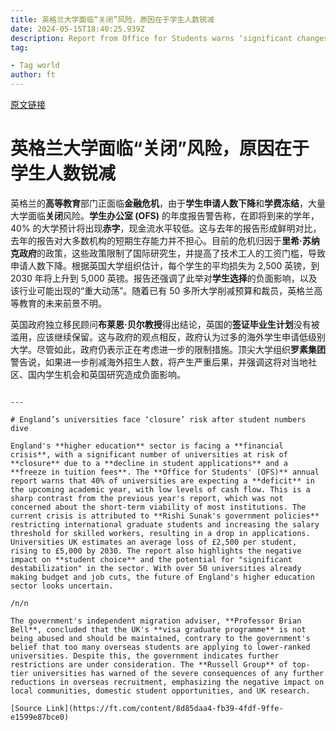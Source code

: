 ```yaml
---
title: 英格兰大学面临“关闭”风险，原因在于学生人数锐减
date: 2024-05-15T18:40:25.939Z
description: Report from Office for Students warns ‘significant changes’ needed to ‘funding model’
tag: 

- Tag world
author: ft
---
```


[原文链接](https://ft.com/content/8d85daa4-fb39-4fdf-9ffe-e1599e87bce0)

# 英格兰大学面临“关闭”风险，原因在于学生人数锐减

英格兰的**高等教育**部门正面临**金融危机**，由于**学生申请人数下降**和**学费冻结**，大量大学面临**关闭**风险。**学生办公室 (OFS)** 的年度报告警告称，在即将到来的学年，40% 的大学预计将出现**赤字**，现金流水平较低。这与去年的报告形成鲜明对比，去年的报告对大多数机构的短期生存能力并不担心。目前的危机归因于**里希·苏纳克政府**的政策，这些政策限制了国际研究生，并提高了技术工人的工资门槛，导致申请人数下降。根据英国大学组织估计，每个学生的平均损失为 2,500 英镑，到 2030 年将上升到 5,000 英镑。报告还强调了此举对**学生选择**的负面影响，以及该行业可能出现的“重大动荡”。随着已有 50 多所大学削减预算和裁员，英格兰高等教育的未来前景不明。

英国政府独立移民顾问**布莱恩·贝尔教授**得出结论，英国的**签证毕业生计划**没有被滥用，应该继续保留。这与政府的观点相反，政府认为过多的海外学生申请低级别大学。尽管如此，政府仍表示正在考虑进一步的限制措施。顶尖大学组织**罗素集团**警告说，如果进一步削减海外招生人数，将产生严重后果，并强调这将对当地社区、国内学生机会和英国研究造成负面影响。
```

---

# England’s universities face ‘closure’ risk after student numbers dive

England's **higher education** sector is facing a **financial crisis**, with a significant number of universities at risk of **closure** due to a **decline in student applications** and a **freeze in tuition fees**. The **Office for Students' (OFS)** annual report warns that 40% of universities are expecting a **deficit** in the upcoming academic year, with low levels of cash flow. This is a sharp contrast from the previous year's report, which was not concerned about the short-term viability of most institutions. The current crisis is attributed to **Rishi Sunak's government policies** restricting international graduate students and increasing the salary threshold for skilled workers, resulting in a drop in applications. Universities UK estimates an average loss of £2,500 per student, rising to £5,000 by 2030. The report also highlights the negative impact on **student choice** and the potential for "significant destabilization" in the sector. With over 50 universities already making budget and job cuts, the future of England's higher education sector looks uncertain. 

/n/n

The government's independent migration adviser, **Professor Brian Bell**, concluded that the UK's **visa graduate programme** is not being abused and should be maintained, contrary to the government's belief that too many overseas students are applying to lower-ranked universities. Despite this, the government indicates further restrictions are under consideration. The **Russell Group** of top-tier universities has warned of the severe consequences of any further reductions in overseas recruitment, emphasizing the negative impact on local communities, domestic student opportunities, and UK research.

[Source Link](https://ft.com/content/8d85daa4-fb39-4fdf-9ffe-e1599e87bce0)

